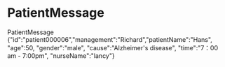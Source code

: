 # PatientMessage
PatientMessage {"id":"patient000006","management":"Richard","patientName":"Hans", "age":50, "gender":"male", "cause":"Alzheimer's disease", "time":"7：00 am - 7:00pm",  "nurseName":"lancy"}
